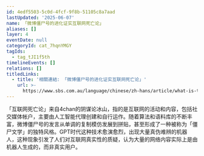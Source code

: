 ```yaml
---
id: 4edf5503-5c0d-4fcf-9f8b-51105c8a7aad
lastUpdated: '2025-06-07'
name: 「微博僵尸号的进化证实互联网死亡论」
aliases: []
layer: 4
eventDate: null
categoryId: cat_7hqnYMGY
tagIds:
  - tag_tJI1f5th
timelineEvents: []
relations: []
titledLinks:
  - title: '相關連結: 「微博僵尸号的进化证实互联网死亡论」'
    url: >-
      https://www.sbs.com.au/language/chinese/zh-hans/article/what-is-the-dead-internet-theory-and-why-is-it-so-sinister/m4dzdvhjl
---
```

「互联网死亡论」来自4chan的阴谋论冰山，指的是互联网的活动和内容，包括社交媒体帐户，主要由人工智能代理创建和自行运作。随着算法和语料库的不断丰富，微博僵尸号的发言从单调的复制模仿发展到拼贴，甚至形成了一种被称为「僵尸文学」的独特风格。GPT时代这种技术愈演愈烈，出现大量真伪难辨的机器人，这种现象引发了人们对互联网真实性的质疑，认为大量的网络内容实际上是由机器人生成的，而非真实用户。
